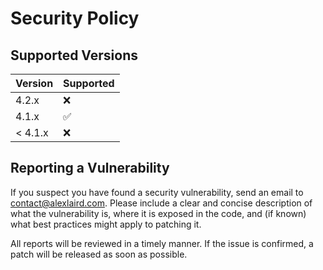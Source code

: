 # Security Policy

## Supported Versions

| Version | Supported          |
| ------- | ------------------ |
| 4.2.x   | :x:                |
| 4.1.x   | :white_check_mark: |
| < 4.1.x | :x:                |

## Reporting a Vulnerability

If you suspect you have found a security vulnerability, send an email to [contact@alexlaird.com](mailto:contact@alexlaird.com).
Please include a clear and concise description of what the vulnerability is, where it is exposed in the code, and (if
known) what best practices might apply to patching it.

All reports will be reviewed in a timely manner. If the issue is confirmed, a patch will be released as soon as
possible.
